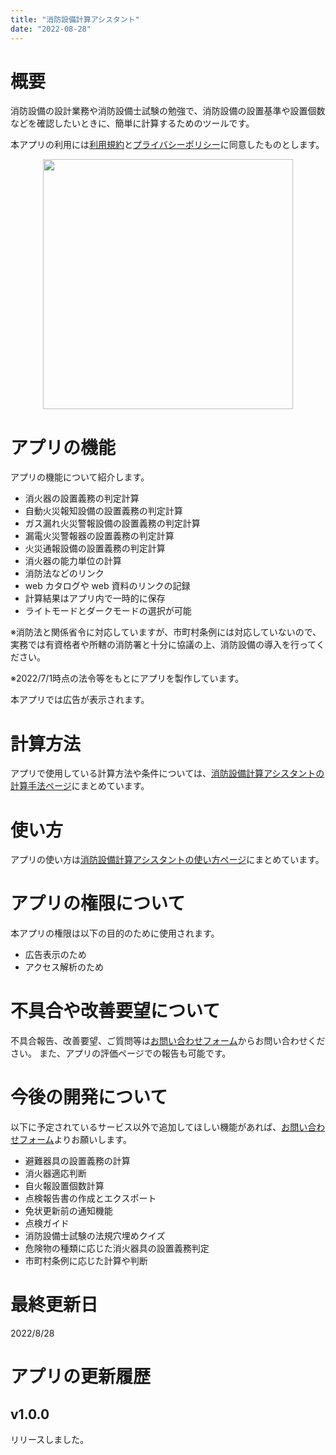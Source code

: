 ```yaml
---
title: "消防設備計算アシスタント"
date: "2022-08-28"
---
```


# 概要

消防設備の設計業務や消防設備士試験の勉強で、消防設備の設置基準や設置個数などを確認したいときに、簡単に計算するためのツールです。

本アプリの利用には[利用規約](terms)と[プライバシーポリシー](privacypolicy)に同意したものとします。

<img src='images/firefight_equip/008.png' width='400' style="display: block; margin: auto;">

# アプリの機能

アプリの機能について紹介します。

- 消火器の設置義務の判定計算
- 自動火災報知設備の設置義務の判定計算
- ガス漏れ火災警報設備の設置義務の判定計算
- 漏電火災警報器の設置義務の判定計算
- 火災通報設備の設置義務の判定計算
- 消火器の能力単位の計算
- 消防法などのリンク
- web カタログや web 資料のリンクの記録
- 計算結果はアプリ内で一時的に保存
- ライトモードとダークモードの選択が可能

※消防法と関係省令に対応していますが、市町村条例には対応していないので、実務では有資格者や所轄の消防署と十分に協議の上、消防設備の導入を行ってください。

※2022/7/1時点の法令等をもとにアプリを製作しています。

本アプリでは広告が表示されます。

# 計算方法

アプリで使用している計算方法や条件については、[消防設備計算アシスタントの計算手法ページ](firefight-equip-method)にまとめています。

# 使い方

アプリの使い方は[消防設備計算アシスタントの使い方ページ](firefight-equip-howtouse)にまとめています。

# アプリの権限について

本アプリの権限は以下の目的のために使用されます。

- 広告表示のため
- アクセス解析のため

# 不具合や改善要望について

不具合報告、改善要望、ご質問等は[お問い合わせフォーム](https://forms.gle/6G7RaQP7uG7ufKSP8)からお問い合わせください。
また、アプリの評価ページでの報告も可能です。

# 今後の開発について

以下に予定されているサービス以外で追加してほしい機能があれば、[お問い合わせフォーム](https://forms.gle/6G7RaQP7uG7ufKSP8)よりお願いします。

- 避難器具の設置義務の計算
- 消火器適応判断
- 自火報設置個数計算
- 点検報告書の作成とエクスポート
- 免状更新前の通知機能
- 点検ガイド
- 消防設備士試験の法規穴埋めクイズ
- 危険物の種類に応じた消火器具の設置義務判定
- 市町村条例に応じた計算や判断

# 最終更新日

2022/8/28

# アプリの更新履歴

## v1.0.0

リリースしました。
